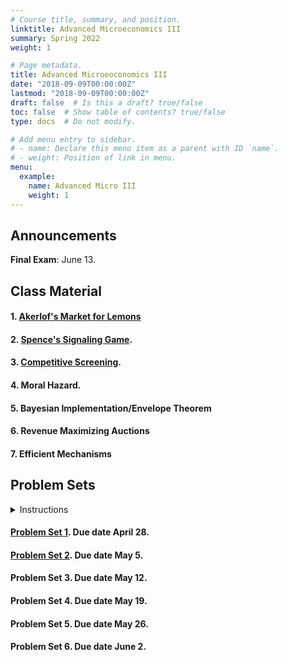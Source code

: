 ```yaml
---
# Course title, summary, and position.
linktitle: Advanced Microeconomics III
summary: Spring 2022
weight: 1

# Page metadata.
title: Advanced Microeoconomics III
date: "2018-09-09T00:00:00Z"
lastmod: "2018-09-09T00:00:00Z"
draft: false  # Is this a draft? true/false
toc: false  # Show table of contents? true/false
type: docs  # Do not modify.

# Add menu entry to sidebar.
# - name: Declare this menu item as a parent with ID `name`.
# - weight: Position of link in menu.
menu:
  example:
    name: Advanced Micro III
    weight: 1
---
```

## Announcements

**Final Exam**: June 13.


## Class Material

#### 1. [Akerlof's Market for Lemons](../../files/microiii/Akerlof.pdf)

#### 2. [Spence's Signaling Game](../../files/microiii/Spence.pdf).

#### 3. [Competitive Screening](../../files/microiii/Screening.pdf).

#### 4. Moral Hazard.

#### 5. Bayesian Implementation/Envelope Theorem

#### 6. Revenue Maximizing Auctions

#### 7. Efficient Mechanisms

## Problem Sets
<details><summary>Instructions</summary>
<ul>
<li>The assignments are <b>individual</b>. However, you can discuss and collaborate in groups of at most three students.</li>
<li> Each student must submit an answer key, indicating the collaboration group members.</li>
<li> Please answer all questions in a <b>clear</b> and <b>concise</b> way.</li>
<li> Typed and handwritten submissions are accepted.</li>
<li> If it applies, pay attention to your handwriting.</li>
<li> The preferred format is pdf via email. Physical submissions also accepted.</li>
<li> Questions and comments via email are welcomed (clarifying questions, typos, etc.).</li>
</ul>
</details>

#### [Problem Set 1](../../files/microiii/ProblemSet_1.pdf). Due date April 28.
#### [Problem Set 2](../../files/microiii/ProblemSet_2.pdf). Due date May 5.
#### Problem Set 3. Due date May 12.
#### Problem Set 4. Due date May 19.
#### Problem Set 5. Due date May 26.
#### Problem Set 6. Due date June 2.

